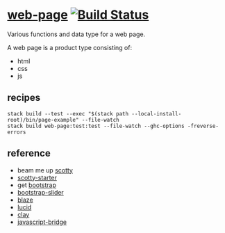 [web-page](https://tonyday567.github.io/web-page/index.html) [![Build Status](https://travis-ci.org/tonyday567/web-page.svg)](https://travis-ci.org/tonyday567/web-page)
===

Various functions and data type for a web page.

A web page is a product type consisting of:

  - html
  - css
  - js

recipes
---

```
stack build --test --exec "$(stack path --local-install-root)/bin/page-example" --file-watch
stack build web-page:test:test --file-watch --ghc-options -freverse-errors
```

reference
---

- beam me up [scotty](https://downloads.haskell.org/~ghc/latest/docs/html/users_guide/flags.html#flag-reference)
- [scotty-starter](https://github.com/scotty-web/scotty-starter)
- get [bootstrap](https://getbootstrap.com/)
- [bootstrap-slider](https://seiyria.com/bootstrap-slider)
- [blaze](http://hackage.haskell.org/package/blaze-html)
- [lucid](http://hackage.haskell.org/package/lucid)
- [clay](https://www.stackage.org/clay)
- [javascript-bridge](https://github.com/ku-fpg/javascript-bridge)



